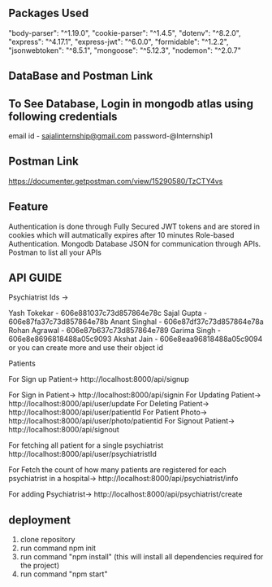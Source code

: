 ## Packages Used
   "body-parser": "^1.19.0",
    "cookie-parser": "^1.4.5",
    "dotenv": "^8.2.0",
    "express": "^4.17.1",
    "express-jwt": "^6.0.0",
    "formidable": "^1.2.2",
    "jsonwebtoken": "^8.5.1",
    "mongoose": "^5.12.3",
    "nodemon": "^2.0.7"


## DataBase and Postman Link

## To See Database, Login in mongodb atlas using following credentials 

email id - sajalinternship@gmail.com
password-@Internship1

## Postman Link 
https://documenter.getpostman.com/view/15290580/TzCTY4vs



## Feature
Authentication is done through Fully Secured JWT tokens and are stored in cookies which will autmatically expires after 10 minutes
Role-based Authentication.
Mongodb Database
JSON for communication through APIs.
Postman to list all your APIs

## API GUIDE

Psychiatrist Ids ->

Yash Tokekar   -  606e881037c73d857864e78c
Sajal Gupta    -  606e87fa37c73d857864e78b
Anant Singhal  -  606e87df37c73d857864e78a
Rohan Agrawal    -  606e87b637c73d857864e789
Garima Singh   -  606e8e8696818488a05c9093
Akshat Jain    -  606e8eaa96818488a05c9094
or you can create more and use their object id

Patients

For Sign up  Patient->    http://localhost:8000/api/signup
<!-- For signup you need a psychiatrist Id . You can take from above or you can create new Psychiarists and use its object id -->

For Sign in  Patient->    http://localhost:8000/api/signin
For Updating  Patient->   http://localhost:8000/api/user/update
For Deleting  Patient->   http://localhost:8000/api/user/patientId
For Patient Photo->       http://localhost:8000/api/user/photo/patientid
For Signout Patient->     http://localhost:8000/api/signout

For fetching all patient for a single psychiatrist   http://localhost:8000/api/user/psychiatristId

For Fetch the count of how many patients are registered for each psychiatrist in a hospital->  http://localhost:8000/api/psychiatrist/info

For adding Psychiatrist-> http://localhost:8000/api/psychiatrist/create



## deployment
1. clone repository
2. run command npm init
3. run command "npm install" (this will install all dependencies required for the project)
4. run command "npm start"


